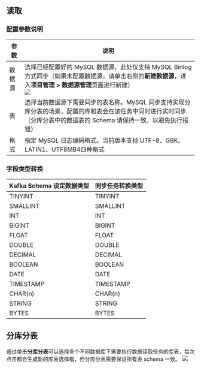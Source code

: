 ## 读取
### 配置参数说明

| 参数 | 说明 | 
|---------|---------|
| 数据源	| 选择已经配置好的 MySQL 数据源，此处仅支持 MySQL Binlog 方式同步（如果未配置数据源，请单击右侧的**新建数据源**，进入**项目管理 > 数据源管理**页面进行新建）<br> ![](https://qcloudimg.tencent-cloud.cn/raw/748208bc5dbcb4ca87c22725a3b38f20.png)| 
| 表	| 选择当前数据源下需要同步的表名称。MySQL 同步支持实现分库分表的场景，配置的库和表会在该任务中同时进行实时同步（分库分表中的数据表的 Schema 请保持一致，以避免执行报错）| 
| 格式	| 指定 MySQL 日志编码格式。当前版本支持 UTF-8、GBK、LATIN1、UTF8MB4四种格式| 

### 字段类型转换

| Kafka Schema 设定数据类型 | 同步任务转换类型 | 
|---------|---------|
| TINYINT	| TINYINT| 
| SMALLINT	| SMALLINT| 	
| INT	| INT	| 
| BIGINT	| BIGINT	| 
| FLOAT	| FLOAT	| 
| DOUBLE	| DOUBLE| 	
| DECIMAL	| DECIMAL	| 
| BOOLEAN	| BOOLEAN	| 
| DATE	| DATE	| 
| TIMESTAMP	| TIMESTAMP	| 
| CHAR(n)	| CHAR(n)| 	
| STRING	| STRING| 	
| BYTES	| BYTES| 	

## 分库分表
通过单击**分库分表**可以选择多个不同数据库下需要执行数据读取任务的库表，每次点击都会生成新的库表选择框，但分库分表需要保证所有表 schema 一致。
![](https://qcloudimg.tencent-cloud.cn/raw/ab18663115d320f642f8d768dccef28e.png)
